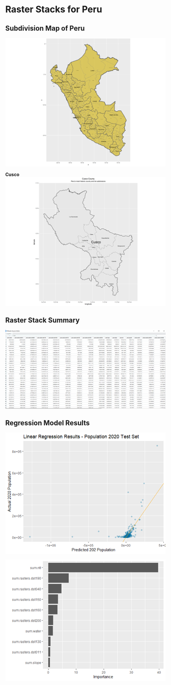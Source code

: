 # Raster Stacks for Peru

## Subdivision Map of Peru
![](./Exercise6/Peru.png)


**Cusco**
![](./Exercise6/Cusco.png)



## Raster Stack Summary
![](./Exercise6/Peru_rasters.png)



## Regression Model Results
![](./Exercise6/Linear_reg.png)


![](./Exercise6/Vip.png)

